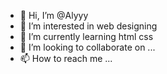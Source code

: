 - 👋 Hi, I’m @Alyyy
- 👀 I’m interested in web designing
- 🌱 I’m currently learning html css
- 💞️ I’m looking to collaborate on ...
- 📫 How to reach me ...

<!---
Alyyy08/Alyyy08 is a ✨ special ✨ repository because its `README.md` (this file) appears on your GitHub profile.
You can click the Preview link to take a look at your changes.
--->
